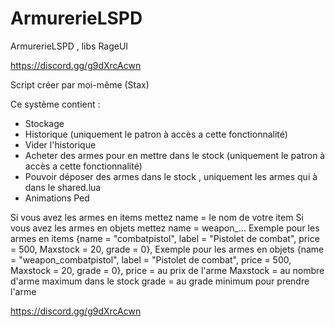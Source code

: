 # ArmurerieLSPD

ArmurerieLSPD , libs RageUI

https://discord.gg/g9dXrcAcwn

Script créer par moi-même (Stax)


Ce système contient : 
  - Stockage 
  - Historique (uniquement le patron à accès a cette fonctionnalité)
  - Vider l'historique 
  - Acheter des armes pour en mettre dans le stock (uniquement le patron à accès a cette fonctionnalité)
  - Pouvoir déposer des armes dans le stock , uniquement les armes qui à dans le shared.lua 
  - Animations Ped

Si vous avez les armes en items mettez name = le nom de votre item
Si vous avez les armes en objets mettez name = weapon_...
Exemple pour les armes en items
{name = "combatpistol", label = "Pistolet de combat", price = 500, Maxstock = 20, grade = 0},
Exemple pour les armes en objets
{name = "weapon_combatpistol", label = "Pistolet de combat", price = 500, Maxstock = 20, grade = 0},
price = au prix de l'arme 
Maxstock = au nombre d'arme maximum dans le stock
grade = au grade minimum pour prendre l'arme

https://discord.gg/g9dXrcAcwn 
